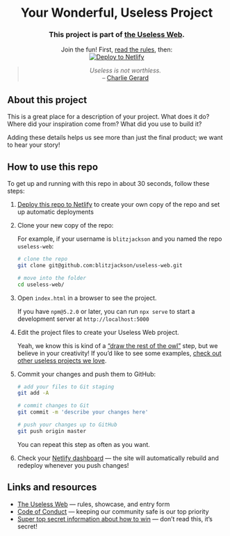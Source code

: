 <h1 align="center">
  Your Wonderful, Useless Project
</h1>

<h3 align="center">
  This project is part of <a href="https://example.org/#TKTKuselessweb">the Useless Web</a>.
</h3>

<p align="center">
  Join the fun! First, 
  <a href="https://example.org/#TKTKuselessweb">read the rules</a>, then:<br /> 
  <a href="https://app.netlify.com/start/deploy?repository=https://github.com/jlengstorf/useless-web-starter&utm_source=useless-web-starter-top-jl&utm_medium=github&utm_campaign=devex">
    <img src="https://www.netlify.com/img/deploy/button.svg" alt="Deploy to Netlify" />
  </a>
</p>

<blockquote align="center">

  _Useless is not worthless._  
  – [Charlie Gerard](https://twitter.com/devdevcharlie)

</blockquote>

## About this project

This is a great place for a description of your project. What does it do? Where did your inspiration come from? What did you use to build it?

Adding these details helps us see more than just the final product; we want to hear your story!

## How to use this repo

To get up and running with this repo in about 30 seconds, follow these steps:

1.  [Deploy this repo to Netlify](https://app.netlify.com/start/deploy?repository=https://github.com/jlengstorf/useless-web-starter&utm_source=useless-web-starter-steps-jl&utm_medium=github&utm_campaign=devex) to create your own copy of the repo and set up automatic deployments

2.  Clone your new copy of the repo:
    
    For example, if your username is `blitzjackson` and you named the repo `useless-web`:

    ```sh
    # clone the repo
    git clone git@github.com:blitzjackson/useless-web.git

    # move into the folder
    cd useless-web/
    ```

3.  Open `index.html` in a browser to see the project.
    
    If you have `npm@5.2.0` or later, you can run `npx serve` to start a development server at `http://localhost:5000`

4.  Edit the project files to create your Useless Web project.
    
    Yeah, we know this is kind of a [“draw the rest of the owl”](https://knowyourmeme.com/memes/how-to-draw-an-owl) step, but we believe in your creativity! If you’d like to see some examples, [check out other useless projects we love](https://example.org/#TKTKuselessweb/showcase).

5.  Commit your changes and push them to GitHub:

    ```sh
    # add your files to Git staging
    git add -A

    # commit changes to Git
    git commit -m 'describe your changes here'

    # push your changes up to GitHub
    git push origin master
    ```

    You can repeat this step as often as you want.

6.  Check your [Netlify dashboard](https://app.netlify.com?utm_source=github&utm_medium=useless-web-dashboard-jl&utm_campaign=devex) — the site will automatically rebuild and redeploy whenever you push changes!

## Links and resources

- [The Useless Web](https://example.org/#TKTKuselessweb) — rules, showcase, and entry form
- [Code of Conduct](https://example.org/#TKTKcoc) — keeping our community safe is our top priority
- [Super top secret information about how to win](https://jason.af/party) — don’t read this, it’s secret!
